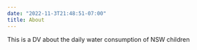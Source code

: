 ```yaml
---
date: "2022-11-3T21:48:51-07:00"
title: About
---
```


This is a DV about the daily water consumption of NSW children
